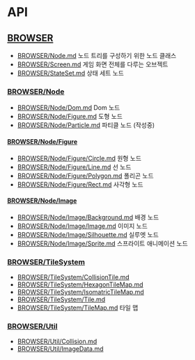 # API

## [BROWSER](BROWSER/README.md)
* [BROWSER/Node.md](BROWSER/Node.md) 노드 트리를 구성하기 위한 노드 클래스
* [BROWSER/Screen.md](BROWSER/Screen.md) 게임 화면 전체를 다루는 오브젝트
* [BROWSER/StateSet.md](BROWSER/StateSet.md) 상태 세트 노드

### [BROWSER/Node](BROWSER/Node/README.md)
* [BROWSER/Node/Dom.md](BROWSER/Node/Dom.md) Dom 노드
* [BROWSER/Node/Figure.md](BROWSER/Node/Figure.md) 도형 노드
* [BROWSER/Node/Particle.md](BROWSER/Node/Particle.md) 파티클 노드 (작성중)

#### [BROWSER/Node/Figure](BROWSER/Node/Figure/README.md)
* [BROWSER/Node/Figure/Circle.md](BROWSER/Node/Figure/Circle.md) 원형 노드
* [BROWSER/Node/Figure/Line.md](BROWSER/Node/Figure/Line.md) 선 노드
* [BROWSER/Node/Figure/Polygon.md](BROWSER/Node/Figure/Polygon.md) 폴리곤 노드
* [BROWSER/Node/Figure/Rect.md](BROWSER/Node/Figure/Rect.md) 사각형 노드

#### [BROWSER/Node/Image](BROWSER/Node/Image/README.md)
* [BROWSER/Node/Image/Background.md](BROWSER/Node/Image/Background.md) 배경 노드
* [BROWSER/Node/Image/Image.md](BROWSER/Node/Image/Image.md) 이미지 노드
* [BROWSER/Node/Image/Silhouette.md](BROWSER/Node/Image/Silhouette.md) 실루엣 노드
* [BROWSER/Node/Image/Sprite.md](BROWSER/Node/Image/Sprite.md) 스프라이트 애니메이션 노드

### [BROWSER/TileSystem](BROWSER/TileSystem/README.md)
* [BROWSER/TileSystem/CollisionTile.md](BROWSER/TileSystem/CollisionTile.md)
* [BROWSER/TileSystem/HexagonTileMap.md](BROWSER/TileSystem/HexagonTileMap.md)
* [BROWSER/TileSystem/IsomatricTileMap.md](BROWSER/TileSystem/IsomatricTileMap.md)
* [BROWSER/TileSystem/Tile.md](BROWSER/TileSystem/Tile.md)
* [BROWSER/TileSystem/TileMap.md](BROWSER/TileSystem/TileMap.md) 타일 맵

### [BROWSER/Util](BROWSER/Util/README.md)
* [BROWSER/Util/Collision.md](BROWSER/Util/Collision.md)
* [BROWSER/Util/ImageData.md](BROWSER/Util/ImageData.md)
